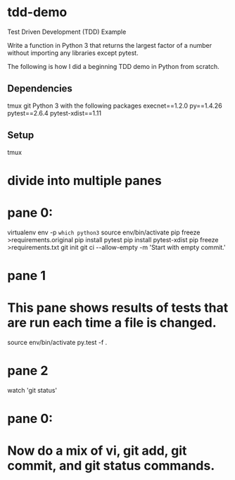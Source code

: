 tdd-demo
========

Test Driven Development (TDD) Example

Write a function in Python 3 that returns the largest factor of a number
without importing any libraries except pytest.

The following is how I did a beginning TDD demo in Python from scratch.

Dependencies
------------

tmux
git
Python 3 with the following packages
    execnet==1.2.0
    py==1.4.26
    pytest==2.6.4
    pytest-xdist==1.11

Setup
-----

tmux
# divide into multiple panes

# pane 0:
virtualenv env -p `which python3`
source env/bin/activate
pip freeze >requirements.original
pip install pytest
pip install pytest-xdist
pip freeze >requirements.txt
git init
git ci --allow-empty -m 'Start with empty commit.'

# pane 1
# This pane shows results of tests that are run each time a file is changed.
source env/bin/activate
py.test -f .

# pane 2
watch 'git status'

# pane 0:
# Now do a mix of vi, git add, git commit, and git status commands.
